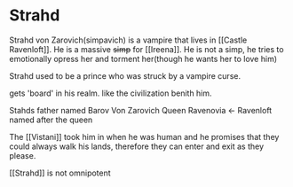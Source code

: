 # Strahd
Strahd von Zarovich(simpavich) is a vampire that lives in [[Castle Ravenloft]]. He is a massive ~~simp~~ for [[Ireena]].  He is not a simp, he tries to emotionally opress her and torment her(though he wants her to love him)

Strahd used to be a prince who was struck by a vampire curse. 

gets 'board' in his realm. like the civilization benith him.

Stahds father named Barov Von Zarovich 
Queen Ravenovia <- Ravenloft named after the queen

The [[Vistani]] took him in when he was human and he promises that they could always walk his lands, therefore they can enter and exit as they please.

[[Strahd]] is not omnipotent 
